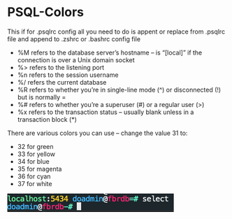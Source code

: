 # PSQL-Colors
This if for .psqlrc config all you need to do is appent or replace from .psqlrc file and append to .zshrc or .bashrc config file

- %M refers to the database server’s hostname – is “[local]” if the connection is over a Unix domain socket
- %> refers to the listening port
- %n refers to the session username
- %/ refers the current database
- %R refers to whether you’re in single-line mode (^) or disconnected (!) but is normally =
- %# refers to whether you’re a superuser (#) or a regular user (>)
- %x refers to the transaction status – usually blank unless in a transaction block (*)

There are various colors you can use – change the value 31 to:

- 32 for green
- 33 for yellow
- 34 for blue
- 35 for magenta
- 36 for cyan
- 37 for white

![View of psql with colors](/Final.png "psql promt")
